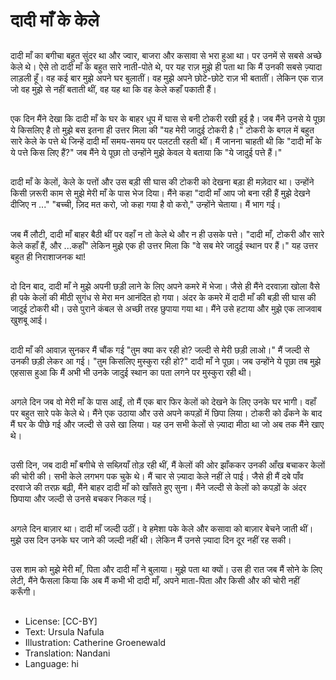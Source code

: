 # दादी माँ के केले

##
दादी माँ का बगीचा बहुत सुंदर था और ज्वार, बाजरा और कसावा से भरा हुआ था। पर उनमें से सबसे अच्छे केले थे। ऐसे तो दादी माँ के बहुत सारे नाती-पोते थे, पर यह राज़ मुझे ही पता था कि मैं उनकी सबसे ज़्यादा लाड़ली हूँ। वह कई बार मुझे अपने घर बुलातीं। वह मुझे अपने छोटे-छोटे राज़ भी बतातीं। लेकिन एक राज़ जो वह मुझे से नहीं बताती थीं, वह यह था कि वह केले कहाँ पकाती हैं।

##
एक दिन मैंने देखा कि दादी माँ के घर के बाहर धूप में घास से बनी टोकरी रखी हुई है। जब मैंने उनसे ये पूछा ये किसलिए है तो मुझे बस इतना ही उत्तर मिला की "यह मेरी जादुई टोकरी है।" टोकरी के बगल में बहुत सारे केले के पत्ते थे जिन्हें दादी माँ समय-समय पर पलटती रहती थीं। मैं जानना चाहती थी कि "दादी माँ के ये पत्ते किस लिए हैं?" जब मैंने ये पूछा तो उन्होंने मुझे केवल ये बताया कि "ये जादुई पत्ते हैं।"

##
दादी माँ के केलों, केले के पत्तों और उस बड़ी सी घास की टोकरी को देखना बड़ा ही मज़ेदार था। उन्होंने किसी ज़रूरी काम से मुझे मेरी माँ के पास भेज दिया। मैंने कहा "दादी माँ आप जो बना रही हैं मुझे देखने दीजिए न ..." "बच्ची, ज़िद मत करो, जो कहा गया है वो करो," उन्होंने चेताया। मैं भाग गई।

##
जब मैं लौटी, दादी माँ बाहर बैठी थीं पर वहाँ न तो केले थे और न ही उसके पत्ते। "दादी माँ, टोकरी और सारे केले कहाँ हैं, और ...कहाँ" लेकिन मुझे एक ही उत्तर मिला कि "वे सब मेरे जादुई स्थान पर हैं।" यह उत्तर बहुत ही निराशाजनक था!

##
दो दिन बाद, दादी माँ ने मुझे अपनी छड़ी लाने के लिए अपने कमरे में भेजा। जैसे ही मैंने दरवाज़ा खोला वैसे ही पके केलों की मीठी सुगंध से मेरा मन आनंदित हो गया। अंदर के कमरे में दादी माँ की बड़ी सी घास की जादुई टोकरी थी। उसे पुराने कंबल से अच्छी तरह छुपाया गया था। मैंने उसे हटाया और मुझे एक लाजवाब खुशबू आई।

##
दादी माँ की आवाज़ सुनकर मैं चौंक गई "तुम क्या कर रही हो? जल्दी से मेरी छड़ी लाओ।" मैं जल्दी से उनकी छड़ी लेकर आ गई। "तुम किसलिए मुस्कुरा रही हो?" दादी माँ ने पूछा। जब उन्होंने ये पूछा तब मुझे एहसास हुआ कि मैं अभी भी उनके जादुई स्थान का पता लगने पर मुस्कुरा रही थी।

##
अगले दिन जब वो मेरी माँ के पास आईं, तो मैं एक बार फिर केलों को देखने के लिए उनके घर भागी। वहाँ पर बहुत सारे पके केले थे। मैंने एक उठाया और उसे अपने कपड़ों में छिपा लिया। टोकरी को ढँकने के बाद मैं घर के पीछे गई और जल्दी से उसे खा लिया। यह उन सभी केलों से ज़्यादा मीठा था जो अब तक मैंने खाए थे।

##
उसी दिन, जब दादी माँ बगीचे से सब्ज़ियाँ तोड़ रही थीं, मैं केलों की ओर झाँककर उनकी आँख बचाकर केलों की चोरी की। सभी केले लगभग पक चुके थे। मैं चार से ज़्यादा केले नहीं ले पाई। जैसे ही मैं दबे पाँव दरवाजे की तरफ़ बढ़ी, मैंने बाहर दादी माँ को खाँसते हुए सुना। मैंने जल्दी से केलों को कपड़ों के अंदर छिपाया और जल्दी से उनसे बचकर निकल गई।

##
अगले दिन बाज़ार था। दादी माँ जल्दी उठीं। वे हमेशा पके केले और कसावा को बाज़ार बेचने जाती थीं। मुझे उस दिन उनके घर जाने की जल्दी नहीं थी। लेकिन मैं उनसे ज़्यादा दिन दूर नहीं रह सकी।

##
उस शाम को मुझे मेरी माँ, पिता और दादी माँ ने बुलाया। मुझे पता था क्यों। उस ही रात जब मैं सोने के लिए लेटी, मैंने फैसला किया कि अब मैं कभी भी दादी माँ, अपने माता-पिता और किसी और की चोरी नहीं करूँगी।

##
* License: [CC-BY]
* Text: Ursula Nafula
* Illustration: Catherine Groenewald
* Translation: Nandani
* Language: hi
